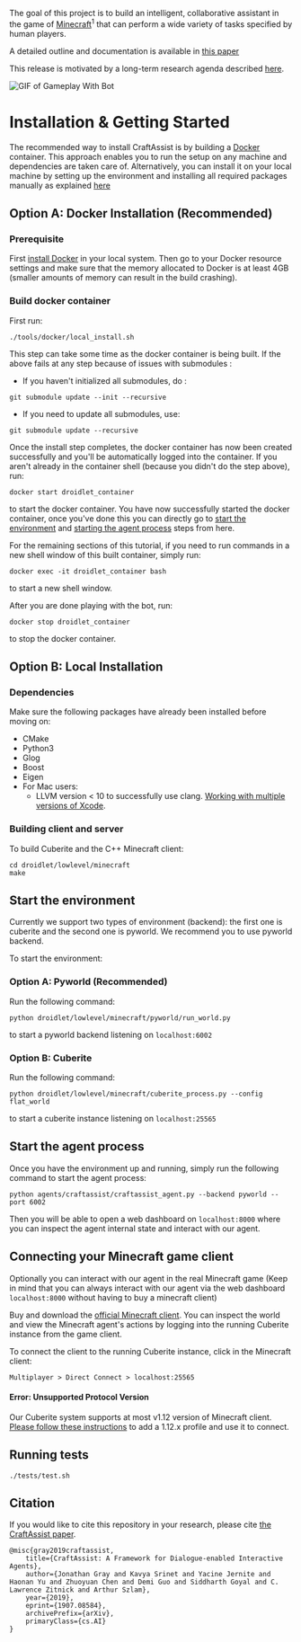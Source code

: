 The goal of this project is to build an intelligent, collaborative assistant in the game of [Minecraft](https://www.minecraft.net/en-us/)<sup>1</sup> that can perform a wide variety of tasks specified by human players.

A detailed outline and documentation is available in [this paper](https://arxiv.org/abs/1907.08584)

This release is motivated by a long-term research agenda described [here](https://research.fb.com/publications/why-build-an-assistant-in-minecraft/).

![GIF of Gameplay With Bot](https://craftassist.s3-us-west-2.amazonaws.com/pubr/bot_46.gif)

# Installation & Getting Started

The recommended way to install CraftAssist is by building a [Docker](https://docker.com) container. This approach enables you to run the setup on any machine and dependencies are taken care of. Alternatively, you can install it on your local machine by setting up the environment and installing all required packages manually as explained [here](#option-b-local-installation)

## Option A: Docker Installation (Recommended)

### Prerequisite

First [install Docker](https://docs.docker.com/get-docker/) in your local system. Then go to your Docker resource settings and make sure that the memory allocated to Docker is at least 4GB (smaller amounts of memory can result in the build crashing).

### Build docker container

First run:
```
./tools/docker/local_install.sh
```
This step can take some time as the docker container is being built.
If the above fails at any step because of issues with submodules :
- If you haven't initialized all submodules, do :
```
git submodule update --init --recursive
```

- If you need to update all submodules, use:
```
git submodule update --recursive
```

Once the install step completes, the docker container has now been created successfully and you'll be automatically logged into the container.
If you aren't already in the container shell (because you didn't do the step above), run:
```
docker start droidlet_container
```

to start the docker container. You have now successfully started the docker container, once you've done this you can directly go to [start the environment](#start-the-environment) and [starting the agent process](#start-the-agent-process) steps from here.

For the remaining sections of this tutorial, if you need to run commands in a new shell window of this built container, simply run:
```
docker exec -it droidlet_container bash
```
to start a new shell window.

After you are done playing with the bot, run:
```
docker stop droidlet_container
```
to stop the docker container.


## Option B: Local Installation

### Dependencies

Make sure the following packages have already been installed before moving on:
* CMake
* Python3
* Glog
* Boost
* Eigen
* For Mac users:
  * LLVM version < 10 to successfully use clang. [Working with multiple versions of Xcode](https://medium.com/@hacknicity/working-with-multiple-versions-of-xcode-e331c01aa6bc).
  

### Building client and server

To build Cuberite and the C++ Minecraft client:
```
cd droidlet/lowlevel/minecraft
make
```

## Start the environment

Currently we support two types of environment (backend): the first one is cuberite and the second one is pyworld. We recommend you to use pyworld backend.

To start the environment:

### Option A: Pyworld (Recommended)

Run the following command:

```
python droidlet/lowlevel/minecraft/pyworld/run_world.py
```
to start a pyworld backend listening on `localhost:6002`

### Option B: Cuberite

Run the following command:

```
python droidlet/lowlevel/minecraft/cuberite_process.py --config flat_world
```
to start a cuberite instance listening on `localhost:25565`

## Start the agent process

Once you have the environment up and running, simply run the following command to start the agent process:

```
python agents/craftassist/craftassist_agent.py --backend pyworld --port 6002
```

Then you will be able to open a web dashboard on `localhost:8000` where you can inspect the agent internal state and interact with our agent.

## Connecting your Minecraft game client

Optionally you can interact with our agent in the real Minecraft game (Keep in mind that you can always interact with our agent via the web dashboard `localhost:8000` without having to buy a minecraft client)

Buy and download the [official Minecraft client](https://my.minecraft.net/en-us/store/minecraft/).
You can inspect the world and view the Minecraft agent's actions by logging into the
running Cuberite instance from the game client.

To connect the client to the running Cuberite instance, click in the Minecraft client:
```
Multiplayer > Direct Connect > localhost:25565
```

#### Error: Unsupported Protocol Version

Our Cuberite system supports at most v1.12 version of Minecraft client.
[Please follow these instructions](https://help.minecraft.net/hc/en-us/articles/360034754852-Changing-game-versions-) to add a 1.12.x profile and use it to connect.

## Running tests

```
./tests/test.sh
```

## Citation

If you would like to cite this repository in your research, please cite [the CraftAssist paper](https://arxiv.org/abs/1907.08584).
```
@misc{gray2019craftassist,
    title={CraftAssist: A Framework for Dialogue-enabled Interactive Agents},
    author={Jonathan Gray and Kavya Srinet and Yacine Jernite and Haonan Yu and Zhuoyuan Chen and Demi Guo and Siddharth Goyal and C. Lawrence Zitnick and Arthur Szlam},
    year={2019},
    eprint={1907.08584},
    archivePrefix={arXiv},
    primaryClass={cs.AI}
}
```